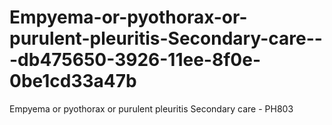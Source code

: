 # Empyema-or-pyothorax-or-purulent-pleuritis-Secondary-care---db475650-3926-11ee-8f0e-0be1cd33a47b
Empyema or pyothorax or purulent pleuritis Secondary care - PH803
